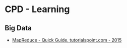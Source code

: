 # CPD - Learning

## Big Data

*  [MapReduce - Quick Guide, tutorialspoint.com - 2015](/Tutorials/%5BBIG%20DATA%5D%5BMapReduce%20-%20Quick%20Guide%2C%20tutorialspoint.com%5D.pdf) 

